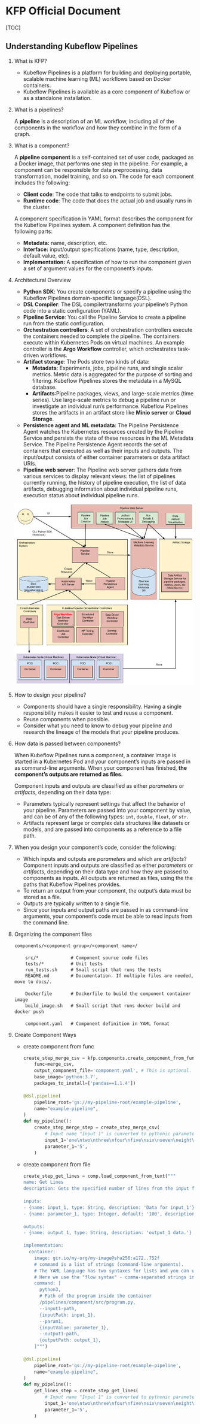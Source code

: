 # KFP Official Document

[TOC]

## Understanding Kubeflow Pipelines

1. What is KFP?
   - Kubeflow Pipelines is a platform for building and deploying portable, scalable machine learning (ML) workflows based on Docker containers.
   - Kubeflow Pipelines is available as a core component of Kubeflow or as a standalone installation.

2. What is a pipelines?

   A **pipeline** is a description of an ML workflow, including all of the components in the workflow and how they combine in the form of a graph.

3. What is a component?

   A **pipeline component** is a self-contained set of user code, packaged as a Docker image, that performs one step in the pipeline. For example, a component can be responsible for data preprocessing, data transformation, model training, and so on. The code for each component includes the following:

   - **Client code**: The code that talks to endpoints to submit jobs.
   - **Runtime code**: The code that does the actual job and usually runs in the cluster. 

   A component specification in YAML format describes the component for the Kubeflow Pipelines system. A component definition has the following parts:

   - **Metadata:** name, description, etc.
   - **Interface:** input/output specifications (name, type, description, default value, etc).
   - **Implementation:** A specification of how to run the component given a set of argument values for the component’s inputs. 

4. Architectural Overview

   - **Python SDK**: You create components or specify a pipeline using the Kubeflow Pipelines domain-specific language(DSL).
   - **DSL Compiler**: The DSL compilertransforms your pipeline’s Python code into a static configuration (YAML).
   - **Pipeline Service**: You call the Pipeline Service to create a pipeline run from the static configuration.
   - **Orchestration controllers**: A set of orchestration controllers execute the containers needed to complete the pipeline. The containers execute within Kubernetes Pods on virtual machines. An example controller is the **Argo Workflow** controller, which orchestrates task-driven workflows.
   - **Artifact storage**: The Pods store two kinds of data:
     - **Metadata**: Experiments, jobs, pipeline runs, and single scalar metrics. Metric data is aggregated for the purpose of sorting and filtering. Kubeflow Pipelines stores the metadata in a MySQL database.
     - **Artifacts**:Pipeline packages, views, and large-scale metrics (time series). Use large-scale metrics to debug a pipeline run or investigate an individual run’s performance. Kubeflow Pipelines stores the artifacts in an artifact store like **Minio server** or **Cloud Storage**.
   - **Persistence agent and ML metadata**: The Pipeline Persistence Agent watches the Kubernetes resources created by the Pipeline Service and persists the state of these resources in the ML Metadata Service. The Pipeline Persistence Agent records the set of containers that executed as well as their inputs and outputs. The input/output consists of either container parameters or data artifact URIs.
   - **Pipeline web server**: The Pipeline web server gathers data from various services to display relevant views: the list of pipelines currently running, the history of pipeline execution, the list of data artifacts, debugging information about individual pipeline runs, execution status about individual pipeline runs.

   ![](kfp-official-doc.assets/pipelines-architecture.png)

5. How to design your pipeline?

   - Components should have a single responsibility. Having a single responsibility makes it easier to test and reuse a component. 
   - Reuse components when possible.
   - Consider what you need to know to debug your pipeline and research the lineage of the models that your pipeline produces.

6. How data is passed between components?

   When Kubeflow Pipelines runs a component, a container image is started in a Kubernetes Pod and your component’s inputs are passed in as command-line arguments. When your component has finished, **the component’s outputs are returned as files.**

   Component inputs and outputs are classified as either *parameters* or *artifacts*, depending on their data type:

   - Parameters typically represent settings that affect the behavior of your pipeline. Parameters are passed into your component by value, and can be of any of the following types: `int`, `double`, `float`, or `str`. 
   - Artifacts represent large or complex data structures like datasets or models, and are passed into components as a reference to a file path.

7. When you design your component’s code, consider the following:

   - Which inputs and outputs are *parameters* and which are *artifacts*? Component inputs and outputs are classified as either *parameters* or *artifacts*, depending on their data type and how they are passed to components as inputs. All outputs are returned as files, using the the paths that Kubeflow Pipelines provides.
   - To return an output from your component, the output’s data must be stored as a file.
   - Outputs are typically written to a single file.
   - Since your inputs and output paths are passed in as command-line arguments, your component’s code must be able to read inputs from the command line.

8. Organizing the component files

   ```cassandra
   components/<component group>/<component name>/
   
       src/*            # Component source code files
       tests/*          # Unit tests
       run_tests.sh     # Small script that runs the tests
       README.md        # Documentation. If multiple files are needed, move to docs/.
   
       Dockerfile       # Dockerfile to build the component container image
       build_image.sh   # Small script that runs docker build and docker push
   
       component.yaml   # Component definition in YAML format
   ```

9. Create Component Ways

   - create component from func

     ```python
     create_step_merge_csv = kfp.components.create_component_from_func(
         func=merge_csv,
         output_component_file='component.yaml', # This is optional. It saves the component spec for future use.
         base_image='python:3.7',
         packages_to_install=['pandas==1.1.4'])
     
     @dsl.pipeline(
         pipeline_root='gs://my-pipeline-root/example-pipeline',
         name="example-pipeline",
     )
     def my_pipeline():
         create_step_merge_step = create_step_merge_csv(
             # Input name "Input 1" is converted to pythonic parameter name "input_1"
             input_1='one\ntwo\nthree\nfour\nfive\nsix\nseven\neight\nnine\nten',
             parameter_1='5',
         )
     ```

   - create component from file

     ```python
     create_step_get_lines = comp.load_component_from_text("""
     name: Get Lines
     description: Gets the specified number of lines from the input file.
     
     inputs:
     - {name: input_1, type: String, description: 'Data for input_1'}
     - {name: parameter_1, type: Integer, default: '100', description: 'Number of lines to copy'}
     
     outputs:
     - {name: output_1, type: String, description: 'output_1 data.'}
     
     implementation:
       container:
         image: gcr.io/my-org/my-image@sha256:a172..752f
         # command is a list of strings (command-line arguments). 
         # The YAML language has two syntaxes for lists and you can use either of them. 
         # Here we use the "flow syntax" - comma-separated strings inside square brackets.
         command: [
           python3, 
           # Path of the program inside the container
           /pipelines/component/src/program.py,
           --input1-path,
           {inputPath: input_1},
           --param1, 
           {inputValue: parameter_1},
           --output1-path, 
           {outputPath: output_1},
         ]""")
     
     @dsl.pipeline(
         pipeline_root='gs://my-pipeline-root/example-pipeline',
         name="example-pipeline",
     )
     def my_pipeline():
         get_lines_step = create_step_get_lines(
             # Input name "Input 1" is converted to pythonic parameter name "input_1"
             input_1='one\ntwo\nthree\nfour\nfive\nsix\nseven\neight\nnine\nten',
             parameter_1='5',
         )
     ```









